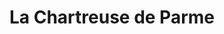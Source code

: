 ---
title: "La Chartreuse de Parme"
url: /sotteville-les-rouen/la-chartreuse-de-parme/
shop: boulangerie
---